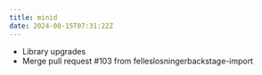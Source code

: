 ```yaml
---
title: minid
date: 2024-08-15T07:31:22Z
---
```

- Library upgrades
- Merge pull request #103 from felleslosningerbackstage-import

